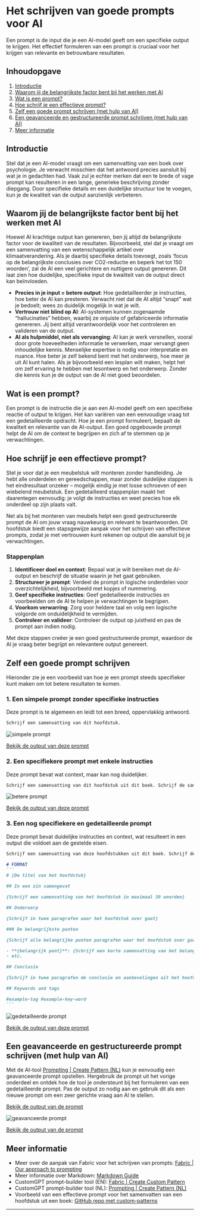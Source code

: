 # Het schrijven van goede prompts voor AI

Een prompt is de input die je een AI-model geeft om een specifieke output te krijgen. Het effectief formuleren van een prompt is cruciaal voor het krijgen van relevante en betrouwbare resultaten.

## Inhoudopgave

1. [Introductie](#introductie)
2. [Waarom jij de belangrijkste factor bent bij het werken met AI](#waarom-jij-de-belangrijkste-factor-bent-bij-het-werken-met-ai)
3. [Wat is een prompt?](#wat-is-een-prompt)
4. [Hoe schrijf je een effectieve prompt?](#hoe-schrijf-je-een-effectieve-prompt)
4. [Zelf een goede prompt schrijven (met hulp van AI)](#zelf-een-goede-prompt-schrijven-met-hulp-van-ai)
5. [Een geavanceerde en gestructureerde prompt schrijven (met hulp van AI)](#een-geavanceerde-en-gestructureerde-prompt-schrijven-met-hulp-van-ai)
6. [Meer informatie](#meer-informatie)

## Introductie

Stel dat je een AI-model vraagt om een samenvatting van een boek over psychologie. Je verwacht misschien dat het antwoord precies aansluit bij wat je in gedachten had. Vaak zul je echter merken dat een te brede of vage prompt kan resulteren in een lange, generieke beschrijving zonder diepgang. Door specifieke details en een duidelijke structuur toe te voegen, kun je de kwaliteit van de output aanzienlijk verbeteren.

## Waarom jij de belangrijkste factor bent bij het werken met AI

Hoewel AI krachtige output kan genereren, ben jij altijd de belangrijkste factor voor de kwaliteit van de resultaten. Bijvoorbeeld, stel dat je vraagt om een samenvatting van een wetenschappelijk artikel over klimaatverandering. Als je daarbij specifieke details toevoegt, zoals ‘focus op de belangrijkste conclusies over CO2-reductie en beperk het tot 150 woorden’, zal de AI een veel gerichtere en nuttigere output genereren. Dit laat zien hoe duidelijke, specifieke input de kwaliteit van de output direct kan beïnvloeden.

- **Precies in je input = betere output**: Hoe gedetailleerder je instructies, hoe beter de AI kan presteren. Verwacht niet dat de AI altijd “snapt” wat je bedoelt; wees zo duidelijk mogelijk in wat je wilt.
- **Vertrouw niet blind op AI**: AI-systemen kunnen zogenaamde “hallucinaties” hebben, waarbij ze onjuiste of gefabriceerde informatie genereren. Jij bent altijd verantwoordelijk voor het controleren en valideren van de output.
- **AI als hulpmiddel, niet als vervanging**: AI kan je werk versnellen, vooral door grote hoeveelheden informatie te verwerken, maar vervangt geen inhoudelijke kennis. Menselijke expertise is nodig voor interpretatie en nuance. Hoe beter je zelf bekend bent met het onderwerp, hoe meer je uit AI kunt halen. Als je bijvoorbeeld een lesplan wilt maken, helpt het om zelf ervaring te hebben met lesontwerp en het onderwerp. Zonder die kennis kun je de output van de AI niet goed beoordelen.

## Wat is een prompt?

Een prompt is de instructie die je aan een AI-model geeft om een specifieke reactie of output te krijgen. Het kan variëren van een eenvoudige vraag tot een gedetailleerde opdracht. Hoe je een prompt formuleert, bepaalt de kwaliteit en relevantie van de AI-output. Een goed opgebouwde prompt helpt de AI om de context te begrijpen en zich af te stemmen op je verwachtingen.

## Hoe schrijf je een effectieve prompt?

Stel je voor dat je een meubelstuk wilt monteren zonder handleiding. Je hebt alle onderdelen en gereedschappen, maar zonder duidelijke stappen is het eindresultaat onzeker – mogelijk eindig je met losse schroeven of een wiebelend meubelstuk. Een gedetailleerd stappenplan maakt het daarentegen eenvoudig: je volgt de instructies en weet precies hoe elk onderdeel op zijn plaats valt.

Net als bij het monteren van meubels helpt een goed gestructureerde prompt de AI om jouw vraag nauwkeurig en relevant te beantwoorden. Dit hoofdstuk biedt een stapsgewijze aanpak voor het schrijven van effectieve prompts, zodat je met vertrouwen kunt rekenen op output die aansluit bij je verwachtingen.

### Stappenplan

1. **Identificeer doel en context**: Bepaal wat je wilt bereiken met de AI-output en beschrijf de situatie waarin je het gaat gebruiken.
2. **Structureer je prompt**: Verdeel de prompt in logische onderdelen voor overzichtelijkheid, bijvoorbeeld met kopjes of nummering.
3. **Geef specifieke instructies**: Geef gedetailleerde instructies en voorbeelden om de AI te helpen je verwachtingen te begrijpen.
4. **Voorkom verwarring**: Zorg voor heldere taal en volg een logische volgorde om onduidelijkheid te vermijden.
5. **Controleer en valideer**: Controleer de output op juistheid en pas de prompt aan indien nodig.

Met deze stappen creëer je een goed gestructureerde prompt, waardoor de AI je vraag beter begrijpt en relevantere output genereert.

## Zelf een goede prompt schrijven

Hieronder zie je een voorbeeld van hoe je een prompt steeds specifieker kunt maken om tot betere resultaten te komen. 

### 1. Een simpele prompt zonder specifieke instructies

Deze prompt is te algemeen en leidt tot een breed, oppervlakkig antwoord.

```markdown
Schrijf een samenvatting van dit hoofdstuk.
```

![simpele prompt](./images/simpele-prompt.gif)

[Bekijk de output van deze prompt](https://chatgpt.com/share/672f9f5b-686c-800b-a813-0423d44755de)

### 2. Een specifiekere prompt met enkele instructies

Deze prompt bevat wat context, maar kan nog duidelijker.

```markdown
Schrijf een samenvatting van dit hoofdstuk uit dit boek. Schrijf de samenvatting volgens een vast format en altijd in vloeiend Nederlands. Zorg voor logische overgangen en vloeiende zinnen.
```

![betere prompt](./images/betere-prompt.gif)

[Bekijk de output van deze prompt](https://chatgpt.com/share/672f9fb8-fd4c-800b-84f1-16f6defa7708)

### 3. Een nog specifiekere en gedetailleerde prompt

Deze prompt bevat duidelijke instructies en context, wat resulteert in een output die voldoet aan de gestelde eisen.

````markdown
Schrijf een samenvatting van deze hoofdstukken uit dit boek. Schrijf de samenvatting volgens een vast format en altijd in vloeiend Nederlands. De output volgt altijd het onderstaande format:

# FORMAT
```
# {De titel van het hoofdstuk}

## In een zin samengevat

{Schrijf een samenvatting van het hoofdstuk in maximaal 30 woorden} 

## Onderwerp

{Schrijf in twee paragrafen waar het hoofdstuk over gaat}

### De belangrijkste punten

{Schrijf alle belangrijke punten paragrafen waar het hoofdstuk over gaat}

- **{belangrijk punt}**: {Schrijf een korte samenvatting van het belangrijkste punt}
- etc.

## Conclusie

{Schrijf in twee paragrafen de conclusie en aanbevelingen uit het hoofdstuk}

## Keywords and tags

#example-tag #example-key-word
```
````

![gedetailleerde prompt](./images/gedetailleerde-prompt.gif)

[Bekijk de output van deze prompt](https://chatgpt.com/share/672f9fd1-3800-800b-8c20-25910e15cb02)

## Een geavanceerde en gestructureerde prompt schrijven (met hulp van AI)

Met de AI-tool [Prompting | Create Pattern (NL)](https://chatgpt.com/g/g-VREBwLDkr-prompting-create-pattern-nl) kun je eenvoudig een geavanceerde prompt opstellen. Hergebruik de prompt uit het vorige onderdeel en ontdek hoe de tool je ondersteunt bij het formuleren van een gedetailleerde prompt. Pas de output zo nodig aan en gebruik dit als een nieuwe prompt om een zeer gerichte vraag aan AI te stellen.

[Bekijk de output van de prompt](https://chatgpt.com/share/672fc68c-8898-800b-a759-5522f8be2b54)

![geavanceerde prompt](./images/output-geavanceerde-prompt-nl.gif)

[Bekijk de output van de prompt](https://chatgpt.com/share/672fd0f9-cf64-800b-8eea-c3e09374346f)


## Meer informatie

- Meer over de aanpak van Fabric voor het schrijven van prompts: [Fabric | Our approach to prompting](https://github.com/danielmiessler/fabric/tree/main?tab=readme-ov-file#our-approach-to-prompting)
- Meer informatie over Markdown: [Markdown Guide](https://www.markdownguide.org/getting-started/)
- CustomGPT prompt-builder tool (EN): [Fabric | Create Custom Pattern](https://chatgpt.com/g/g-QkPXf5bV6-fabric-create-pattern)
- CustomGPT prompt-builder tool (NL): [Prompting | Create Pattern (NL)](https://chatgpt.com/g/g-VREBwLDkr-prompting-create-pattern-nl)
- Voorbeeld van een effectieve prompt voor het samenvatten van een hoofdstuk uit een boek: [GitHub repo met custom-patterns](https://github.com/beecave-homelab/custom-patterns/blob/main/summarize_chapter/system.md)

---
